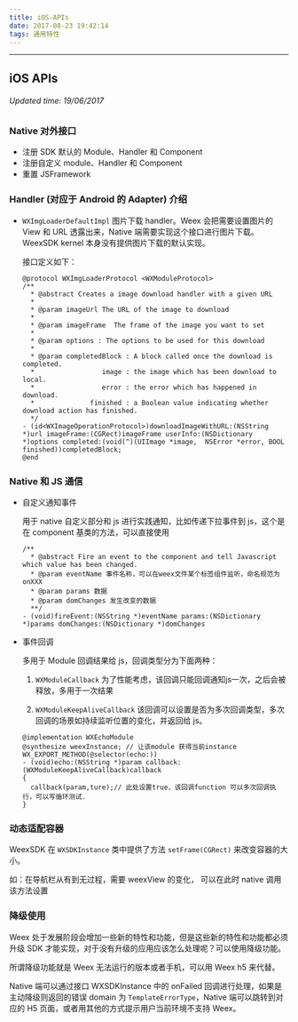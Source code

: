 ```yaml
---
title: iOS-APIs
date: 2017-08-23 19:42:14
tags: 通用特性
---
```


---
## iOS APIs


###### Updated time: 19/06/2017

### Native 对外接口
* 注册 SDK 默认的 Module、Handler 和 Component
* 注册自定义 module、Handler 和 Component
* 重置 JSFramework

### Handler (对应于 Android 的 Adapter) 介绍
* `WXImgLoaderDefaultImpl` 图片下载 handler。Weex 会把需要设置图片的 View 和 URL 透露出来，Native 端需要实现这个接口进行图片下载。WeexSDK kernel
本身没有提供图片下载的默认实现。

  接口定义如下：

  ```
  @protocol WXImgLoaderProtocol <WXModuleProtocol>
  /**
    * @abstract Creates a image download handler with a given URL
    *
    * @param imageUrl The URL of the image to download
    *
    * @param imageFrame  The frame of the image you want to set
    *
    * @param options : The options to be used for this download
    *
    * @param completedBlock : A block called once the download is completed.
    *                 image : the image which has been download to local.
    *                 error : the error which has happened in download.
    *              finished : a Boolean value indicating whether download action has finished.
    */
  - (id<WXImageOperationProtocol>)downloadImageWithURL:(NSString *)url imageFrame:(CGRect)imageFrame userInfo:(NSDictionary *)options completed:(void(^)(UIImage *image,  NSError *error, BOOL finished))completedBlock;
  @end
  ```
### Native 和 JS 通信
* 自定义通知事件

  用于 native 自定义部分和 js 进行实践通知，比如传递下拉事件到 js，这个是在 component 基类的方法，可以直接使用

  ```
  /**
    * @abstract Fire an event to the component and tell Javascript which value has been changed.
    * @param eventName 事件名称，可以在weex文件某个标签组件监听，命名规范为 onXXX
    * @param params 数据
    * @param domChanges 发生改变的数据
    **/
  - (void)fireEvent:(NSString *)eventName params:(NSDictionary *)params domChanges:(NSDictionary *)domChanges

  ```

* 事件回调

  多用于 Module 回调结果给 js，回调类型分为下面两种：
  1. `WXModuleCallback` 为了性能考虑，该回调只能回调通知js一次，之后会被释放，多用于一次结果

  2. `WXModuleKeepAliveCallback` 该回调可以设置是否为多次回调类型，多次回调的场景如持续监听位置的变化，并返回给 js。

  ```
  @implementation WXEchoModule
  @synthesize weexInstance; // 让该module 获得当前instance
  WX_EXPORT_METHOD(@selector(echo:))
  - (void)echo:(NSString *)param callback:(WXModuleKeepAliveCallback)callback
  {
    callback(param,ture);// 此处设置true，该回调function 可以多次回调执行，可以写循环测试.
  }

  ```

### 动态适配容器

WeexSDK 在 `WXSDKInstance` 类中提供了方法 `setFrame(CGRect)` 来改变容器的大小。

如：在导航栏从有到无过程，需要 weexView 的变化， 可以在此时 native 调用该方法设置

### 降级使用

Weex 处于发展阶段会增加一些新的特性和功能，但是这些新的特性和功能都必须升级 SDK 才能实现，对于没有升级的应用应该怎么处理呢？可以使用降级功能。

所谓降级功能就是 Weex 无法运行的版本或者手机，可以用 Weex h5 来代替。

Native 端可以通过接口 WXSDKInstance 中的 onFailed 回调进行处理，如果是主动降级则返回的错误 domain 为 `TemplateErrorType`，Native 端可以跳转到对应的 H5 页面，或者用其他的方式提示用户当前环境不支持 Weex。
